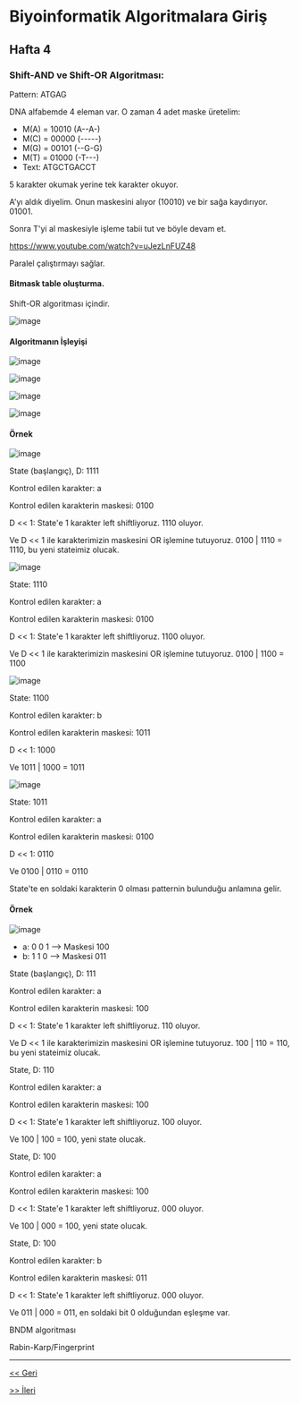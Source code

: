 # Biyoinformatik Algoritmalara Giriş
## Hafta 4

### Shift-AND ve Shift-OR Algoritması:

Pattern: ATGAG

DNA alfabemde 4 eleman var. O zaman 4 adet maske üretelim:

- M(A) = 10010 (A--A-)
- M(C) = 00000 (-----)
- M(G) = 00101 (--G-G)
- M(T) = 01000 (-T---)
- Text: ATGCTGACCT

5 karakter okumak yerine tek karakter okuyor.

A'yı aldık diyelim. Onun maskesini alıyor (10010) ve bir sağa kaydırıyor. 01001.

Sonra T'yi al maskesiyle işleme tabii tut ve böyle devam et.

https://www.youtube.com/watch?v=uJezLnFUZ48

Paralel çalıştırmayı sağlar.

#### Bitmask table oluşturma.
Shift-OR algoritması içindir.

![image](https://user-images.githubusercontent.com/12685802/144756545-086ab0d6-3828-4a9a-80f7-93b1e0e8b6f3.png)

#### Algoritmanın İşleyişi

![image](https://user-images.githubusercontent.com/12685802/144756838-4aedc6f4-1aa9-4d3c-b8fd-292e8d18f106.png)

![image](https://user-images.githubusercontent.com/12685802/144756835-43b8725e-9626-48d4-853a-923c1a6f01b4.png)

![image](https://user-images.githubusercontent.com/12685802/144756762-1dea3479-9577-4366-be78-bb48594c4e20.png)

![image](https://user-images.githubusercontent.com/12685802/144756776-51aabf25-3855-4e3b-86f9-7c8e08902c73.png)

#### Örnek

![image](https://user-images.githubusercontent.com/12685802/144767843-153918c4-3c62-47bf-b520-ac81884af6d3.png)

State (başlangıç), D: 1111 

Kontrol edilen karakter: a

Kontrol edilen karakterin maskesi: 0100

D << 1: State'e 1 karakter left shiftliyoruz. 1110 oluyor.

Ve D << 1 ile karakterimizin maskesini OR işlemine tutuyoruz. 0100 | 1110 = 1110, bu yeni stateimiz olucak.

![image](https://user-images.githubusercontent.com/12685802/144767989-70ffde27-f50b-48d8-a848-a431a4f8296c.png)

State: 1110

Kontrol edilen karakter: a

Kontrol edilen karakterin maskesi: 0100

D << 1: State'e 1 karakter left shiftliyoruz. 1100 oluyor.

Ve D << 1 ile karakterimizin maskesini OR işlemine tutuyoruz. 0100 | 1100 = 1100

![image](https://user-images.githubusercontent.com/12685802/144768036-08754a87-8874-458d-9058-2f8b7f340887.png)

State: 1100

Kontrol edilen karakter: b

Kontrol edilen karakterin maskesi: 1011

D << 1: 1000

Ve 1011 | 1000 = 1011

![image](https://user-images.githubusercontent.com/12685802/144768062-f23ea633-44b5-413a-b305-380c53d87f91.png)

State: 1011

Kontrol edilen karakter: a

Kontrol edilen karakterin maskesi: 0100

D << 1: 0110

Ve 0100 | 0110 = 0110

State'te en soldaki karakterin 0 olması patternin bulunduğu anlamına gelir.

#### Örnek

![image](https://user-images.githubusercontent.com/12685802/144768253-644b5250-4295-40e1-aaf6-579a5baf9d89.png)

- a: 0 0 1 --> Maskesi 100
- b: 1 1 0 --> Maskesi 011

State (başlangıç), D: 111

Kontrol edilen karakter: a

Kontrol edilen karakterin maskesi: 100

D << 1: State'e 1 karakter left shiftliyoruz. 110 oluyor.

Ve D << 1 ile karakterimizin maskesini OR işlemine tutuyoruz. 100 | 110 = 110, bu yeni stateimiz olucak.

State, D: 110

Kontrol edilen karakter: a

Kontrol edilen karakterin maskesi: 100

D << 1: State'e 1 karakter left shiftliyoruz. 100 oluyor.

Ve 100 | 100 = 100, yeni state olucak.

State, D: 100

Kontrol edilen karakter: a

Kontrol edilen karakterin maskesi: 100

D << 1: State'e 1 karakter left shiftliyoruz. 000 oluyor.

Ve 100 | 000 = 100, yeni state olucak.

State, D: 100

Kontrol edilen karakter: b

Kontrol edilen karakterin maskesi: 011

D << 1: State'e 1 karakter left shiftliyoruz. 000 oluyor.

Ve 011 | 000 = 011, en soldaki bit 0 olduğundan eşleşme var.


BNDM algoritması

Rabin-Karp/Fingerprint

---

[<< Geri](https://github.com/LIIIs4ma/BiyoinformatikAG/blob/main/hafta3.md)

[>> İleri](https://github.com/LIIIs4ma/BiyoinformatikAG/blob/main/hafta5.md)
